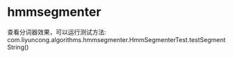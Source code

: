 # hmmsegmenter
查看分词器效果，可以运行测试方法:
<br/>com.liyuncong.algorithms.hmmsegmenter.HmmSegmenterTest.testSegmentString()